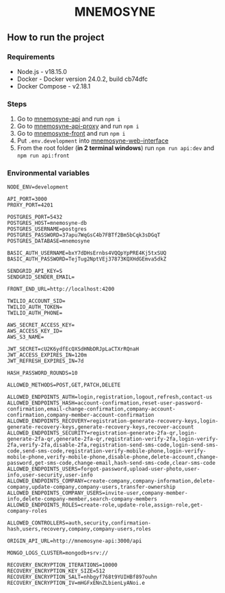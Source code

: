 <h1 align="center">
    MNEMOSYNE
</h1>

## How to run the project

### Requirements

- Node.js - v18.15.0
- Docker - Docker version 24.0.2, build cb74dfc
- Docker Compose - v2.18.1

### Steps

1. Go to [mnemosyne-api](mnemosyne-web-interface/mnemosyne-api) and run `npm i`
2. Go to [mnemosyne-api-proxy](mnemosyne-web-interface/mnemosyne-api-proxy) and run `npm i`
3. Go to [mnemosyne-front](mnemosyne-web-interface/mnemosyne-front) and run `npm i`
4. Put `.env.development` into [mnemosyne-web-interface](mnemosyne-web-interface)
5. From the root folder (**in 2 terminal windows**) run `npm run api:dev` and `npm run api:front`

### Environmental variables

```
NODE_ENV=development

API_PORT=3000
PROXY_PORT=4201

POSTGRES_PORT=5432
POSTGRES_HOST=mnemosyne-db
POSTGRES_USERNAME=postgres
POSTGRES_PASSWORD=37apu7WqGsC4b7FBTf2Bm5bCqk3sDGqT
POSTGRES_DATABASE=mnemosyne

BASIC_AUTH_USERNAME=bxY7dDHsErnbs4VQQpYpPRE4Kj5txSUQ
BASIC_AUTH_PASSWORD=TejTug2NptVEj37873KQXHdGEmva5dkZ

SENDGRID_API_KEY=S
SENDGRID_SENDER_EMAIL=

FRONT_END_URL=http://localhost:4200

TWILIO_ACCOUNT_SID=
TWILIO_AUTH_TOKEN=
TWILIO_AUTH_PHONE=

AWS_SECRET_ACCESS_KEY=
AWS_ACCESS_KEY_ID=
AWS_S3_NAME=

JWT_SECRET=cU2K6ydfEcQXSdHNbDRJpLaCTXrRQnaH
JWT_ACCESS_EXPIRES_IN=120m
JWT_REFRESH_EXPIRES_IN=7d

HASH_PASSWORD_ROUNDS=10

ALLOWED_METHODS=POST,GET,PATCH,DELETE

ALLOWED_ENDPOINTS_AUTH=login,registration,logout,refresh,contact-us
ALLOWED_ENDPOINTS_HASH=account-confirmation,reset-user-password-confirmation,email-change-confirmation,company-account-confirmation,company-member-account-confirmation
ALLOWED_ENDPOINTS_RECOVERY=registration-generate-recovery-keys,login-generate-recovery-keys,generate-recovery-keys,recover-account
ALLOWED_ENDPOINTS_SECURITY=registration-generate-2fa-qr,login-generate-2fa-qr,generate-2fa-qr,registration-verify-2fa,login-verify-2fa,verify-2fa,disable-2fa,registration-send-sms-code,login-send-sms-code,send-sms-code,registration-verify-mobile-phone,login-verify-mobile-phone,verify-mobile-phone,disable-phone,delete-account,change-password,get-sms-code,change-email,hash-send-sms-code,clear-sms-code
ALLOWED_ENDPOINTS_USERS=forgot-password,upload-user-photo,user-info,user-security,user-info
ALLOWED_ENDPOINTS_COMPANY=create-company,company-information,delete-company,update-company,company-users,transfer-ownership
ALLOWED_ENDPOINTS_COMPANY_USERS=invite-user,company-member-info,delete-company-member,search-company-members
ALLOWED_ENDPOINTS_ROLES=create-role,update-role,assign-role,get-company-roles

ALLOWED_CONTROLLERS=auth,security,confirmation-hash,users,recovery,company,company-users,roles

ORIGIN_API_URL=http://mnemosyne-api:3000/api

MONGO_LOGS_CLUSTER=mongodb+srv://

RECOVERY_ENCRYPTION_ITERATIONS=10000
RECOVERY_ENCRYPTION_KEY_SIZE=512
RECOVERY_ENCRYPTION_SALT=nhbgyf768t9YUIHBf897ouhn
RECOVERY_ENCRYPTION_IV=mHGFxENnZLbienLyANoi.e
```

